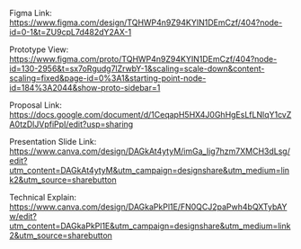 Figma Link: 
https://www.figma.com/design/TQHWP4n9Z94KYIN1DEmCzf/404?node-id=0-1&t=ZU9cpL7d482dY2AX-1

Prototype View:
https://www.figma.com/proto/TQHWP4n9Z94KYIN1DEmCzf/404?node-id=130-2956&t=sx7oRgudg7lZrwbY-1&scaling=scale-down&content-scaling=fixed&page-id=0%3A1&starting-point-node-id=184%3A2044&show-proto-sidebar=1

Proposal Link:
https://docs.google.com/document/d/1CeqapH5HX4J0GhHgEsLfLNlqY1cvZA0tzDlJVpfiPpI/edit?usp=sharing

Presentation Slide Link:
https://www.canva.com/design/DAGkAt4ytyM/imGa_Iig7hzm7XMCH3dLsg/edit?utm_content=DAGkAt4ytyM&utm_campaign=designshare&utm_medium=link2&utm_source=sharebutton

Technical Explain:
https://www.canva.com/design/DAGkaPkPl1E/FN0QCJ2paPwh4bQXTybAYw/edit?utm_content=DAGkaPkPl1E&utm_campaign=designshare&utm_medium=link2&utm_source=sharebutton